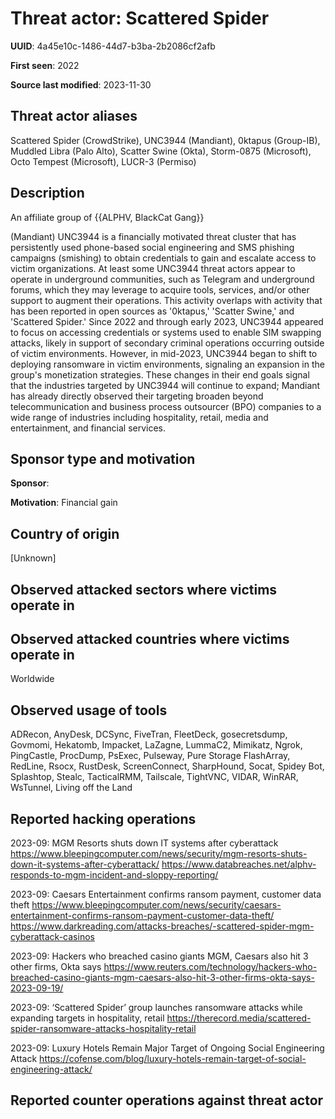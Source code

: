 # Threat actor: Scattered Spider

**UUID**: 4a45e10c-1486-44d7-b3ba-2b2086cf2afb

**First seen**: 2022

**Source last modified**: 2023-11-30

## Threat actor aliases

Scattered Spider (CrowdStrike), UNC3944 (Mandiant), 0ktapus (Group-IB), Muddled Libra (Palo Alto), Scatter Swine (Okta), Storm-0875 (Microsoft), Octo Tempest (Microsoft), LUCR-3 (Permiso)

## Description

An affiliate group of {{ALPHV, BlackCat Gang}}

(Mandiant) UNC3944 is a financially motivated threat cluster that has persistently used phone-based social engineering and SMS phishing campaigns (smishing) to obtain credentials to gain and escalate access to victim organizations. At least some UNC3944 threat actors appear to operate in underground communities, such as Telegram and underground forums, which they may leverage to acquire tools, services, and/or other support to augment their operations. This activity overlaps with activity that has been reported in open sources as '0ktapus,' 'Scatter Swine,' and 'Scattered Spider.' Since 2022 and through early 2023, UNC3944 appeared to focus on accessing credentials or systems used to enable SIM swapping attacks, likely in support of secondary criminal operations occurring outside of victim environments. However, in mid-2023, UNC3944 began to shift to deploying ransomware in victim environments, signaling an expansion in the group's monetization strategies. These changes in their end goals signal that the industries targeted by UNC3944 will continue to expand; Mandiant has already directly observed their targeting broaden beyond telecommunication and business process outsourcer (BPO) companies to a wide range of industries including hospitality, retail, media and entertainment, and financial services.

## Sponsor type and motivation

**Sponsor**: 

**Motivation**: Financial gain


## Country of origin

[Unknown]

## Observed attacked sectors where victims operate in



## Observed attacked countries where victims operate in

Worldwide

## Observed usage of tools

ADRecon, AnyDesk, DCSync, FiveTran, FleetDeck, gosecretsdump, Govmomi, Hekatomb, Impacket, LaZagne, LummaC2, Mimikatz, Ngrok, PingCastle, ProcDump, PsExec, Pulseway, Pure Storage FlashArray, RedLine, Rsocx, RustDesk, ScreenConnect, SharpHound, Socat, Spidey Bot, Splashtop, Stealc, TacticalRMM, Tailscale, TightVNC, VIDAR, WinRAR, WsTunnel, Living off the Land

## Reported hacking operations

2023-09: MGM Resorts shuts down IT systems after cyberattack
https://www.bleepingcomputer.com/news/security/mgm-resorts-shuts-down-it-systems-after-cyberattack/
https://www.databreaches.net/alphv-responds-to-mgm-incident-and-sloppy-reporting/

2023-09: Caesars Entertainment confirms ransom payment, customer data theft
https://www.bleepingcomputer.com/news/security/caesars-entertainment-confirms-ransom-payment-customer-data-theft/
https://www.darkreading.com/attacks-breaches/-scattered-spider-mgm-cyberattack-casinos

2023-09: Hackers who breached casino giants MGM, Caesars also hit 3 other firms, Okta says
https://www.reuters.com/technology/hackers-who-breached-casino-giants-mgm-caesars-also-hit-3-other-firms-okta-says-2023-09-19/

2023-09: ‘Scattered Spider’ group launches ransomware attacks while expanding targets in hospitality, retail
https://therecord.media/scattered-spider-ransomware-attacks-hospitality-retail

2023-09: Luxury Hotels Remain Major Target of Ongoing Social Engineering Attack
https://cofense.com/blog/luxury-hotels-remain-target-of-social-engineering-attack/

## Reported counter operations against threat actor





